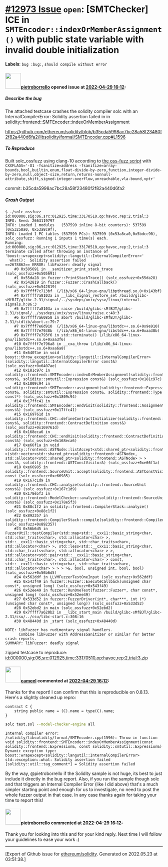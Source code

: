 # [\#12973 Issue](https://github.com/ethereum/solidity/issues/12973) `open`: [SMTChecker] ICE in `SMTEncoder::indexOrMemberAssignment()` with public state variable with invalid double initialization
**Labels**: `bug :bug:`, `should compile without error`


#### <img src="https://avatars.githubusercontent.com/u/18199462?v=4" width="50">[pietroborrello](https://github.com/pietroborrello) opened issue at [2022-04-29 16:12](https://github.com/ethereum/solidity/issues/12973):

##### **Describe the bug**
The attached testcase crashes the solidity compiler solc with an InternalCompilerError: Solidity assertion failed in in solidity::frontend::SMTEncoder::indexOrMemberAssignment

https://github.com/ethereum/solidity/blob/b35cda5998ac7bc28a58f23480f2f82a440d6fa2/libsolidity/formal/SMTEncoder.cpp#L1596

##### **To Reproduce**
Built solc_ossfuzz using clang-10 according to [the oss-fuzz script](https://github.com/google/oss-fuzz/blob/master/projects/solidity/build.sh) with `CXXFLAGS='-O1 -fsanitize=address -fsanitize=array-bounds,bool,builtin,enum,float-divide-by-zero,function,integer-divide-by-zero,null,object-size,return,returns-nonnull-attribute,shift,signed-integer-overflow,unreachable,vla-bound,vptr'`

commit: b35cda5998ac7bc28a58f23480f2f82a440d6fa2

##### **Crash Output**

```
$ ./solc_ossfuzz id:000000,sig:06,src:012925,time:33170510,op:havoc,rep:2,trial:3
INFO: Seed: 2663119797
INFO: Loaded 1 modules   (537599 inline 8-bit counters): 537599 [0x53258a0, 0x53a8c9f), 
INFO: Loaded 1 PC tables (537599 PCs): 537599 [0x53a8ca0,0x5bdcc90), 
solc_ossfuzz: Running 1 inputs 1 time(s) each.
Running: id:000000,sig:06,src:012925,time:33170510,op:havoc,rep:2,trial:3
terminate called after throwing an instance of 'boost::wrapexcept<solidity::langutil::InternalCompilerError>'
  what():  Solidity assertion failed
==2678862== ERROR: libFuzzer: deadly signal
    #0 0x505691 in __sanitizer_print_stack_trace (solc_ossfuzz+0x505691)
    #1 0x55da28 in fuzzer::PrintStackTrace() (solc_ossfuzz+0x55da28)
    #2 0x542819 in fuzzer::Fuzzer::CrashCallback() (solc_ossfuzz+0x542819)
    #3 0x7ffff7c713bf  (/lib/x86_64-linux-gnu/libpthread.so.0+0x143bf)
    #4 0x7ffff7a8103a in __libc_signal_restore_set /build/glibc-sMfBJT/glibc-2.31/signal/../sysdeps/unix/sysv/linux/internal-signals.h:86:3
    #5 0x7ffff7a8103a in raise /build/glibc-sMfBJT/glibc-2.31/signal/../sysdeps/unix/sysv/linux/raise.c:48:3
    #6 0x7ffff7a60858 in abort /build/glibc-sMfBJT/glibc-2.31/stdlib/abort.c:79:7
    #7 0x7ffff7e6d910  (/lib/x86_64-linux-gnu/libstdc++.so.6+0x9e910)
    #8 0x7ffff7e7938b  (/lib/x86_64-linux-gnu/libstdc++.so.6+0xaa38b)
    #9 0x7ffff7e793f6 in std::terminate() (/lib/x86_64-linux-gnu/libstdc++.so.6+0xaa3f6)
    #10 0x7ffff7e796a8 in __cxa_throw (/lib/x86_64-linux-gnu/libstdc++.so.6+0xaa6a8)
    #11 0x6407ae in void boost::throw_exception<solidity::langutil::InternalCompilerError>(solidity::langutil::InternalCompilerError const&) (solc_ossfuzz+0x6407ae)
    #12 0x181c97c in solidity::frontend::SMTEncoder::indexOrMemberAssignment(solidity::frontend::Expression const&, solidity::smtutil::Expression const&) (solc_ossfuzz+0x181c97c)
    #13 0x1809c94 in solidity::frontend::SMTEncoder::assignment(solidity::frontend::Expression const&, solidity::smtutil::Expression const&, solidity::frontend::Type const*) (solc_ossfuzz+0x1809c94)
    #14 0x17ffc41 in solidity::frontend::SMTEncoder::endVisit(solidity::frontend::Assignment const&) (solc_ossfuzz+0x17ffc41)
    #15 0x169761d in solidity::frontend::CHC::defineContractInitializer(solidity::frontend::ContractDefinition const&, solidity::frontend::ContractDefinition const&) (solc_ossfuzz+0x169761d)
    #16 0x168eca6 in solidity::frontend::CHC::endVisit(solidity::frontend::ContractDefinition const&) (solc_ossfuzz+0x168eca6)
    #17 0xe66f1a in void solidity::frontend::ASTNode::listAccept<std::shared_ptr<solidity::frontend::ASTNode> >(std::vector<std::shared_ptr<solidity::frontend::ASTNode>, std::allocator<std::shared_ptr<solidity::frontend::ASTNode> > > const&, solidity::frontend::ASTConstVisitor&) (solc_ossfuzz+0xe66f1a)
    #18 0xe66985 in solidity::frontend::SourceUnit::accept(solidity::frontend::ASTConstVisitor&) const (solc_ossfuzz+0xe66985)
    #19 0x167c1d9 in solidity::frontend::CHC::analyze(solidity::frontend::SourceUnit const&) (solc_ossfuzz+0x167c1d9)
    #20 0x178e5f3 in solidity::frontend::ModelChecker::analyze(solidity::frontend::SourceUnit const&) (solc_ossfuzz+0x178e5f3)
    #21 0x88c1f2 in solidity::frontend::CompilerStack::analyze() (solc_ossfuzz+0x88c1f2)
    #22 0x892357 in solidity::frontend::CompilerStack::compile(solidity::frontend::CompilerStack::State) (solc_ossfuzz+0x892357)
    #23 0x56b6d5 in FuzzerUtil::testCompiler(std::map<std::__cxx11::basic_string<char, std::char_traits<char>, std::allocator<char> >, std::__cxx11::basic_string<char, std::char_traits<char>, std::allocator<char> >, std::less<std::__cxx11::basic_string<char, std::char_traits<char>, std::allocator<char> > >, std::allocator<std::pair<std::__cxx11::basic_string<char, std::char_traits<char>, std::allocator<char> > const, std::__cxx11::basic_string<char, std::char_traits<char>, std::allocator<char> > > > >&, bool, unsigned int, bool, bool) (solc_ossfuzz+0x56b6d5)
    #24 0x562ddf in LLVMFuzzerTestOneInput (solc_ossfuzz+0x562ddf)
    #25 0x543f49 in fuzzer::Fuzzer::ExecuteCallback(unsigned char const*, unsigned long) (solc_ossfuzz+0x543f49)
    #26 0x52ee49 in fuzzer::RunOneTest(fuzzer::Fuzzer*, char const*, unsigned long) (solc_ossfuzz+0x52ee49)
    #27 0x533d52 in fuzzer::FuzzerDriver(int*, char***, int (*)(unsigned char const*, unsigned long)) (solc_ossfuzz+0x533d52)
    #28 0x52ebd2 in main (solc_ossfuzz+0x52ebd2)
    #29 0x7ffff7a620b2 in __libc_start_main /build/glibc-sMfBJT/glibc-2.31/csu/../csu/libc-start.c:308:16
    #30 0x48440d in _start (solc_ossfuzz+0x48440d)

NOTE: libFuzzer has rudimentary signal handlers.
      Combine libFuzzer with AddressSanitizer or similar for better crash reports.
SUMMARY: libFuzzer: deadly signal
```

zipped testcase to reproduce:
[id:000000,sig:06,src:012925,time:33170510,op:havoc,rep:2,trial:3.zip](https://github.com/ethereum/solidity/files/8592187/id.000000.sig.06.src.012925.time.33170510.op.havoc.rep.2.trial.3.zip)



#### <img src="https://avatars.githubusercontent.com/u/137030?v=4" width="50">[cameel](https://github.com/cameel) commented at [2022-04-29 16:12](https://github.com/ethereum/solidity/issues/12973#issuecomment-1113959466):

Thanks for the report! I can confirm that this is reproducible on 0.8.13. Here's a slightly cleaned up repro:
```solidity
contract C {
    string public name = (C).name = type(C).name;
}
```
```bash
solc test.sol --model-checker-engine all
```
```
Internal compiler error:
/solidity/libsolidity/formal/SMTEncoder.cpp(1596): Throw in function void solidity::frontend::SMTEncoder::indexOrMemberAssignment(const solidity::frontend::Expression&, const solidity::smtutil::Expression&)
Dynamic exception type: boost::wrapexcept<solidity::langutil::InternalCompilerError>
std::exception::what: Solidity assertion failed
[solidity::util::tag_comment*] = Solidity assertion failed
```

By the way, @pietroborrello if the Solidity sample is not huge, its best to just include it directly in the bug report. Also, if you run the sample though solc and that triggers an Internal Compiler Error (like I did above) that's a much simpler starting point and enough for us to investigate, no need to post the whole fuzzer output in that case. In any case thanks again for taking your time to report this!

#### <img src="https://avatars.githubusercontent.com/u/18199462?v=4" width="50">[pietroborrello](https://github.com/pietroborrello) commented at [2022-04-29 16:12](https://github.com/ethereum/solidity/issues/12973#issuecomment-1114656630):

Thank you for looking into this and for your kind reply. Next time I will follow your guidelines to ease your work :)


-------------------------------------------------------------------------------



[Export of Github issue for [ethereum/solidity](https://github.com/ethereum/solidity). Generated on 2022.05.23 at 03:51:38.]
